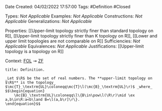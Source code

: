 <br />
<br />

Date Created: 04/02/2022 17:57:00
Tags: #Definition #Closed 

Types: _Not Applicable_
Examples: _Not Applicable_
Constructions: _Not Applicable_
Generalizations: _Not Applicable_

Properties: [[Upper-limit topology strictly finer than standard topology on R]], [[Upper-limit topology strictly finer than K topology on R]], [[Lower and upper limit topologies are not comparable on R]]
Sufficiencies: _Not Applicable_
Equivalences: _Not Applicable_
Justifications: [[Upper-limit topology is a topology on R]]

Context: [$\textrm{FOL}$](obsidian://open?file=First%20Order%20Logic)$\,\,\rightsquigarrow\,\,$[$\textrm{ZF}$](obsidian://open?file=Zermelo-Fraenkel%20Set%20Theory)

``` ad-Definition
title: Definition.

_Let $\R$ be the set of real numbers. The **upper-limit topology on $\R$** is the topology_ $\mc{T}_\textrm{UL}\coloneqq\mc{T}\l(\mc{B}_\textrm{UL}\r)$ _where_
$$\begin{equation}
    \mc{B}_\textrm{UL}\coloneqq\l\{B\in\pow\l(\R\r)\mid \ex a,b\in\R:a<b\land B=\l(a,b\r]\r\}.
\end{equation}$$

```
